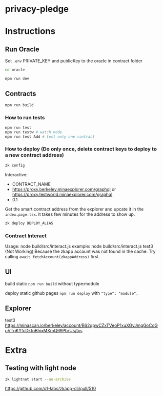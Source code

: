 # privacy-pledge

# Instructions

## Run Oracle

Set `.env` PRIVATE_KEY and publicKey to the oracle in contract folder

```sh
cd oracle
```

```sh
npm run dev
```

## Contracts

```sh
npm run build
```

### How to run tests

```sh
npm run test
npm run testw # watch mode
npm run test Add # test only one contract
```

### How to deploy (Do only once, delete contract keys to deploy to a new contract address)

```sh
zk config
```

Interactive: 
- CONTRACT_NAME
- https://proxy.berkeley.minaexplorer.com/graphql or https://proxy.testworld.minaexplorer.com/graphql
- 0.1

Get the smart contract address from the explorer and upcate it in the `index.page.tsx`.
It takes few minutes for the address to show up.

```sh
zk deploy DEPLOY_ALIAS
```

### Contract Interact
Usage:
node build/src/interact.js <deployAlias>
example: node build/src/interact.js test3
(Not Working) Because the zkapp account was not found in the cache. Try calling `await fetchAccount(zkappAddress)` first.

## UI
build static
`npm run build` without type:module

deploy static github pages
`npm run deploy` with   `"type": "module",`

## Explorer

test3
https://minascan.io/berkeley/account/B62qpwCZxTVeoP1xuXGvJmgGoCoGuVTpKYfcDktoBhjxMXmQ69PbrUs/txs

# Extra

## Testing with light node

```sh
zk lightnet start --no-archive
```

https://github.com/o1-labs/zkapp-cli/pull/510
